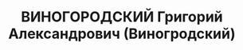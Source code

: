 ---
title: ВИНОГОРОДСКИЙ Григорий Александрович (Виногродский)
description: '1900 г.р., украинец, член ВКП(б) с 1922, майор, командир в/ч №3337 КВО.

  Арестован 13.06.1937.

  ВКВС - 25.11.1937, ВМН. Расстрелян 25.11.1937, Одесса'
---